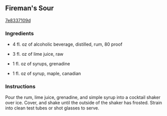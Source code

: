 ## Fireman's Sour

[7e8337109d](http://allrecipes.com/recipe/firemans-sour/)

### Ingredients

 - 4 fl. oz of alcoholic beverage, distilled, rum, 80 proof

 - 3 fl. oz of lime juice, raw

 - 1 fl. oz of syrups, grenadine

 - 1 fl. oz of syrup, maple, canadian

### Instructions

Pour the rum, lime juice, grenadine, and simple syrup into a cocktail shaker over ice. Cover, and shake until the outside of the shaker has frosted. Strain into clean test tubes or shot glasses to serve.